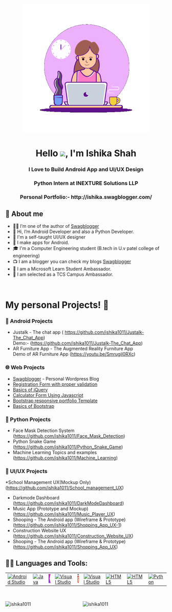 <h1 align="center"> <center><img src="https://github.com/ishika1011/ishika1011/blob/main/animation_500_l020vc1a.gif"  width="400"></h1>

<h1 align="center">Hello  <img src="https://media.giphy.com/media/hvRJCLFzcasrR4ia7z/giphy.gif" width="28">, I'm Ishika Shah</h1>
<h3 align="center">I Love to Build Android App and UI/UX Design</h3>
<h3 align="center">Python Intern at INEXTURE Solutions LLP</h3>
<h3 align="center">Personal Portfolio:- http://ishika.swagblogger.com/</h3>
  
## 📖 About me

- 👨‍💼 I’m one of the author of [Swagblogger](https://swagblogger.com/)
- 👋 Hi, I’m Android Developer and also a Python Developer.
- 🎨 I'm a self-taught UI/UX designer
- 📱  I make apps for Android.
- 🎓 I'm a Computer Engineering student (B.tech in U.v patel college of engineering)
- 📺 I am a blogger you can check my blogs [Swagblogger](https://swagblogger.com/author/ishika-shah/)
- 🥂 I am a Microsoft Learn Student Ambassador.
- 🎇 I am selected as a TCS Campus Ambassador.
  


<Br>
<h1>My personal Projects! 🎨</h1>

  ### 📱 Android Projects <Br>
   * Justalk - The chat app ( https://github.com/ishika1011/Justalk-The_Chat_App)<Br>
     Demo:- (https://github.com/ishika1011/Justalk-The_Chat_App)<br>
   * AR Furniture App - The Augmented Reality Furniture App <Br>
     Demo of AR Furniture App (https://youtu.be/Smrugil0RXc) <Br>

### 🌐 Web Projects <Br>
   * [Swagblogger](https://swagblogger.com/) - Personal Wordpress Blog <Br>
   * [Registration Form with proper validation](https://github.com/ishika1011/Registration_Form_with_proper_validation) <Br>
   * [Basics of jQuery](https://github.com/ishika1011/jQuery_Website) <Br>
   * [Calculator Form Using Javascript](https://github.com/ishika1011/Calculator_Form_Using_Javascript)<Br>
   * [Bootstrap responsive portfolio Template](https://github.com/ishika1011/Bootstrap-responsive-portfolio) <Br>
   * [Basics of Bootstrap](https://github.com/ishika1011/Bootstrap-Webpage_Demo) <Br>
  
### 🤖 Python Projects <Br>
   * Face Mask Detection System (https://github.com/ishika1011/Face_Mask_Detection) <Br>
   * Python Snake Game (https://github.com/ishika1011/Python_Snake_Game) <Br>
   * Machine Learning Topics and examples (https://github.com/ishika1011/Machine_Learning)<br>
  
### 👨 UI/UX Projects <Br>
   *School Management UX(Mockup Only) (https://github.com/ishika1011/School_management_UX) <Br>
   * Darkmode Dashboard (https://github.com/ishika1011/DarkModeDashboard) <Br>
   * Music App (Prototype and Mockup) (https://github.com/ishika1011/Music_Player_UX) <br>
   * Shooping - The Android app (Wireframe & Prototype) (https://github.com/ishika1011/Shopping_App_UX-1) <Br>
   * Construction Website UX (https://github.com/ishika1011/Construction_Website_UX) <br>
   * Shooping - The Android app (Wireframe & Prototype) (https://github.com/ishika1011/Shopping_App_UX) <Br>
  
## 👨‍💻 Languages and Tools:

<table>
    <tbody>
        <tr>
           <td><a href="#"><img alt="Android Studio" title="Android Studio" height="28px"
                        src="https://i.imgur.com/6nJGNMN.png" /></a></td>
            <td><a href="#"><img alt="Java" title="Java" height="28px"
                        src="https://img.icons8.com/color/48/000000/java-coffee-cup-logo--v2.png" /></a></td>
            <td><a href="#"><img alt="Kotlin" title="Kotlin" height="28px"
                        src="https://raw.githubusercontent.com/github/explore/80688e429a7d4ef2fca1e82350fe8e3517d3494d/topics/kotlin/kotlin.png" /></a>
            <td><a href="#"><img alt="Visual Studio" title="Visual Studio Code" height="28px"
                        src="https://img.icons8.com/fluent/48/000000/visual-studio-code-2019.png" /></a></td>
            <td><a href="#"><img alt="HTML5" title="HTML5" height="28px"
                        src="https://raw.githubusercontent.com/github/explore/80688e429a7d4ef2fca1e82350fe8e3517d3494d/topics/html/html.png" /></a></td>
            <td><a href="#"><img alt="Visual Studio" title="Visual Studio Code" height="28px"
                        src="https://img.icons8.com/color/48/000000/figma--v1.png" /></a></td>
            <td><a href="#"><img alt="HTML5" title="HTML5" height="28px"
                        src="https://img.icons8.com/color/96/000000/adobe-xd--v1.png" /></a></td>
            <td><a href="#"><img alt="HTML5" title="HTML5" height="28px"
                        src="https://img.icons8.com/ios-filled/50/000000/unity.png"/></a></td>
             <td><a href="#"><img alt="Python" title="Python" height="28px"
                        src="https://img.icons8.com/ios-filled/50/000000/python.png"/></a></td>
         

         
  </tr>
    </tbody>
</table>

<Br><Br>
<img align="left" src="https://github-readme-stats.vercel.app/api?username=ishika1011&show_icons=true&theme=radical" alt="ishika1011" width="48%">
<img src="https://github-readme-stats.vercel.app/api/top-langs/?username=ishika1011&layout=compact" alt="ishika1011" width="48%">

